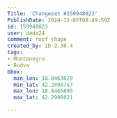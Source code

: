 ```yaml
---
Title: 'Changeset #159948023'
PublishDate: 2024-12-05T08:49:50Z
id: 159948023
user: dada24
comment: roof shape
created_by: iD 2.30.4
tags:
- Montenegro
- Budva
bbox:
  min_lon: 18.8463829
  min_lat: 42.2898757
  max_lon: 18.8465895
  max_lat: 42.2900021

---
```


